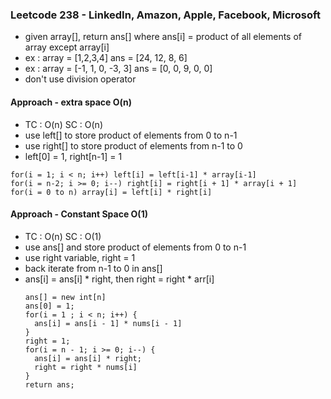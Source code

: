### Leetcode 238 - LinkedIn, Amazon, Apple, Facebook, Microsoft

- given array[], return ans[] where ans[i] = product of all elements of array except array[i]
- ex : array = [1,2,3,4] ans = [24, 12, 8, 6]
- ex : array = [-1, 1, 0, -3, 3] ans = [0, 0, 9, 0, 0]
- don't use division operator

#### Approach - extra space O(n)
- TC : O(n) SC : O(n)
- use left[] to store product of elements from 0 to n-1
- use right[] to store product of elements from n-1 to 0
- left[0] = 1, right[n-1] = 1
 ```
 for(i = 1; i < n; i++) left[i] = left[i-1] * array[i-1]
 for(i = n-2; i >= 0; i--) right[i] = right[i + 1] * array[i + 1]
 for(i = 0 to n) array[i] = left[i] * right[i]
 ```
#### Approach - Constant Space O(1)
- TC : O(n) SC : O(1)
- use ans[] and store product of elements from 0 to n-1
- use right variable, right = 1
- back iterate from n-1 to 0 in ans[]
- ans[i] = ans[i] * right, then right = right * arr[i]
  ```
  ans[] = new int[n]
  ans[0] = 1;
  for(i = 1 ; i < n; i++) {
    ans[i] = ans[i - 1] * nums[i - 1]
  }
  right = 1;
  for(i = n - 1; i >= 0; i--) {
    ans[i] = ans[i] * right;
    right = right * nums[i]
  }
  return ans;
  ```
